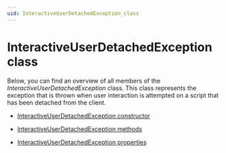 ```yaml
---
uid: InteractiveUserDetachedException_class
---
```


# InteractiveUserDetachedException class

Below, you can find an overview of all members of the *InteractiveUserDetachedException* class. This class represents the exception that is thrown when user interaction is attempted on a script that has been detached from the client.

- [InteractiveUserDetachedException constructor](xref:InteractiveUserDetachedException_constructor)

- [InteractiveUserDetachedException methods](xref:InteractiveUserDetachedException_methods)

- [InteractiveUserDetachedException properties](xref:InteractiveUserDetachedException_properties)
